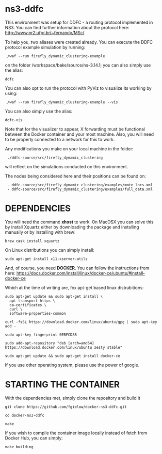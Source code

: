 ns3-ddfc
==========



This environment was setup for DDFC - a routing protocol implemented in NS3. You can find further information about the protocol here: http://www.nr2.ufpr.br/~fernando/MSc/


To help you, two aliases were created already.
You can execute the DDFC protocol example simulation by running: 

    ./waf --run firefly_dynamic_clustering-example

on the folder /workspace/bake/source/ns-3.14.1; you can also simply use the alias:

    ddfc


You can also opt to run the protocol with PyViz to visualize its working by using: 

    ./waf --run firefly_dynamic_clustering-example --vis 

You can also simply use the alias:

    ddfc-vis

Note that for the visualizer to appear, X forwarding must be functional between the Docker container and your most machine. Also, you will need to be properly connected to a network for this to work.



Any modifications you make on your local machine in the folder:

     ./ddfc-source/src/firefly_dynamic_clustering

will reflect on the simulations conducted on this environment.

The nodes being considered here and their positions can be found on:

     - ddfc-source/src/firefly_dynamic_clustering/examples/mote_locs.xml
     - ddfc-source/src/firefly_dynamic_clustering/examples/full_data.xml

# DEPENDENCIES

You will need the command **xhost** to work.
On MacOSX you can solve this by install Xquartz either by downloading the package and installing manually or by installing with brew:

    brew cask install xquartz

On Linux distributions you can simply install:

    sudo apt-get install x11-xserver-utils


And, of course, you need **DOCKER**. You can follow the instructions from here: https://docs.docker.com/install/linux/docker-ce/ubuntu/#install-docker-ce

Which at the time of writing are, fox apt-get based linux distrubitions:

    sudo apt-get update && sudo apt-get install \
      apt-transport-https \
      ca-certificates \
      curl \
      software-properties-common

    curl -fsSL https://download.docker.com/linux/ubuntu/gpg | sudo apt-key add -

    sudo apt-key fingerprint 0EBFCD88

    sudo add-apt-repository "deb [arch=amd64] https://download.docker.com/linux/ubuntu zesty stable"

    sudo apt-get update && sudo apt-get install docker-ce



If you use other operating system, please use the power of google.


# STARTING THE CONTAINER

With the dependencies met, simply clone the repository and build it

    git clone https://github.com/fgielow/docker-ns3-ddfc.git

    cd docker-ns3-ddfc

    make

If you wish to compile the container image locally instead of fetch from Docker Hub, you can simply:

    make building
